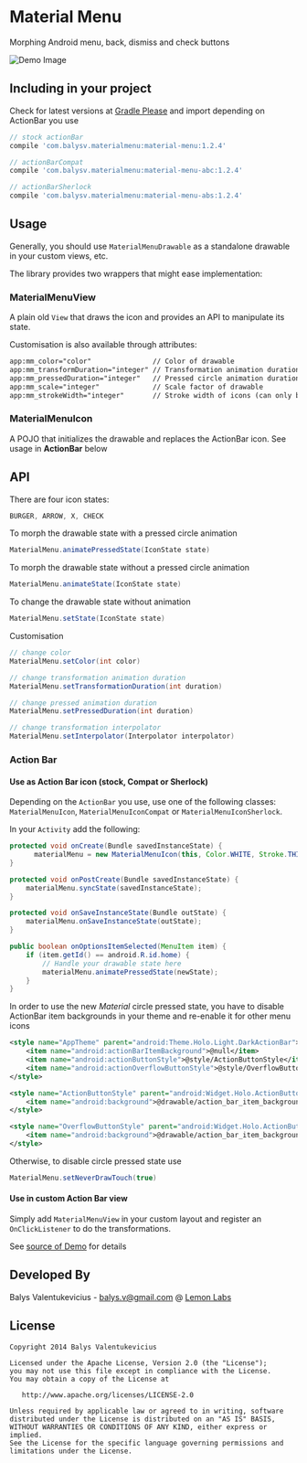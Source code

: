Material Menu
===============

Morphing Android menu, back, dismiss and check buttons

![Demo Image][1]

Including in your project
-------------------------

Check for latest versions at [Gradle Please][4] and import depending on ActionBar you use

```groovy
// stock actionBar
compile 'com.balysv.materialmenu:material-menu:1.2.4'

// actionBarCompat
compile 'com.balysv.materialmenu:material-menu-abc:1.2.4'

// actionBarSherlock
compile 'com.balysv.materialmenu:material-menu-abs:1.2.4'
```


Usage
-----

Generally, you should use `MaterialMenuDrawable` as a standalone drawable in your custom views, etc.

The library provides two wrappers that might ease implementation:

### MaterialMenuView

A plain old `View` that draws the icon and provides an API to manipulate its state.

Customisation is also available through attributes:

```xml
app:mm_color="color"               // Color of drawable
app:mm_transformDuration="integer" // Transformation animation duration
app:mm_pressedDuration="integer"   // Pressed circle animation duration
app:mm_scale="integer"             // Scale factor of drawable
app:mm_strokeWidth="integer"       // Stroke width of icons (can only be 1, 2 or 3)
```

### MaterialMenuIcon

A POJO that initializes the drawable and replaces the ActionBar icon. See usage in **ActionBar** below

## API

There are four icon states:

```java
BURGER, ARROW, X, CHECK
```

To morph the drawable state with a pressed circle animation

```java
MaterialMenu.animatePressedState(IconState state)
```
    
To morph the drawable state without a pressed circle animation

```java
MaterialMenu.animateState(IconState state)
```
    
To change the drawable state without animation

```java
MaterialMenu.setState(IconState state)
```
    
Customisation

```java
// change color
MaterialMenu.setColor(int color)

// change transformation animation duration
MaterialMenu.setTransformationDuration(int duration)

// change pressed animation duration
MaterialMenu.setPressedDuration(int duration)

// change transformation interpolator
MaterialMenu.setInterpolator(Interpolator interpolator)
```
    
### Action Bar

#### Use as Action Bar icon (stock, Compat or Sherlock)

Depending on the `ActionBar` you use, use one of the following classes:
`MaterialMenuIcon`, `MaterialMenuIconCompat` or `MaterialMenuIconSherlock`.

In your `Activity` add the following:

```java
protected void onCreate(Bundle savedInstanceState) {
      materialMenu = new MaterialMenuIcon(this, Color.WHITE, Stroke.THIN);
}

protected void onPostCreate(Bundle savedInstanceState) {
    materialMenu.syncState(savedInstanceState);
}

protected void onSaveInstanceState(Bundle outState) {
    materialMenu.onSaveInstanceState(outState);
}

public boolean onOptionsItemSelected(MenuItem item) {
    if (item.getId() == android.R.id.home) {
        // Handle your drawable state here
        materialMenu.animatePressedState(newState);
    }
}
```
    
In order to use the new *Material* circle pressed state, you have to disable ActionBar item backgrounds in your theme and 
re-enable it for other menu icons

```xml
<style name="AppTheme" parent="android:Theme.Holo.Light.DarkActionBar">
    <item name="android:actionBarItemBackground">@null</item>
    <item name="android:actionButtonStyle">@style/ActionButtonStyle</item>
    <item name="android:actionOverflowButtonStyle">@style/OverflowButtonStyle</item>
</style>

<style name="ActionButtonStyle" parent="android:Widget.Holo.ActionButton">
    <item name="android:background">@drawable/action_bar_item_background</item>
</style>

<style name="OverflowButtonStyle" parent="android:Widget.Holo.ActionButton.Overflow">
    <item name="android:background">@drawable/action_bar_item_background</item>
</style>
```

Otherwise, to disable circle pressed state use

```java
MaterialMenu.setNeverDrawTouch(true)
```

#### Use in custom Action Bar view

Simply add `MaterialMenuView` in your custom layout and register an `OnClickListener` to do the
transformations. 

See [source of Demo][3] for details

Developed By
--------------------
Balys Valentukevicius - <balys.v@gmail.com> @ [Lemon Labs][2]

License
-----------

```
Copyright 2014 Balys Valentukevicius

Licensed under the Apache License, Version 2.0 (the "License");
you may not use this file except in compliance with the License.
You may obtain a copy of the License at

   http://www.apache.org/licenses/LICENSE-2.0

Unless required by applicable law or agreed to in writing, software
distributed under the License is distributed on an "AS IS" BASIS,
WITHOUT WARRANTIES OR CONDITIONS OF ANY KIND, either express or implied.
See the License for the specific language governing permissions and
limitations under the License.
```
    
[1]: https://raw.github.com/balysv/material-menu/master/art/demo.gif
[2]: http://www.lemonlabs.co
[3]: https://github.com/balysv/material-menu/blob/master/demo/src/stock/java/com/balysv/materialmenu/demo/stock/CustomViewActivity.java
[4]: http://gradleplease.appspot.com/
